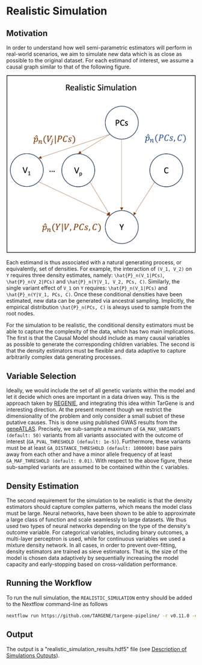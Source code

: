 # Realistic Simulation

## Motivation

In order to understand how well semi-parametric estimators will perform in real-world scenarios, we aim to simulate new data which is as close as possible to the original dataset. For each estimand of interest, we assume a causal graph similar to that of the following figure.

![Realistic Simulation](../assets/realistic_simulation.png)

Each estimand is thus associated with a natural generating process, or equivalently, set of densities. For example, the interaction of ``(V_1, V_2)`` on ``Y`` requires three density estimates, namely: ``\hat{P}_n(V_1|PCs)``, ``\hat{P}_n(V_2|PCs)`` and ``\hat{P}_n(Y|V_1, V_2, PCs, C)``. Similarly, the single variant effect of ``V_1`` on ``Y`` requires: ``\hat{P}_n(V_1|PCs)`` and ``\hat{P}_n(Y|V_1, PCs, C)``. Once these conditional densities have been estimated, new data can be generated via ancestral sampling. Implicitly, the empirical distribution ``\hat{P}_n(PCs, C)`` is always used to sample from the root nodes.

For the simulation to be realistic, the conditional density estimators must be able to capture the complexity of the data, which has two main implications. The first is that the Causal Model should include as many causal variables as possible to generate the corresponding children variables. The second is that the density estimators must be flexible and data adaptive to capture arbitrarily complex data generating processes.

## Variable Selection

Ideally, we would include the set of all genetic variants within the model and let it decide which ones are important in a data driven way. This is the approach taken by [REGENIE](https://rgcgithub.github.io/regenie/), and integrating this idea within TarGene is and interesting direction. At the present moment though we restrict the dimensionality of the problem and only consider a small subset of these putative causes. This is done using published GWAS results from the [geneATLAS](http://geneatlas.roslin.ed.ac.uk/). Precisely, we sub-sample a maximum of `GA_MAX_VARIANTS (default: 50)` variants from all variants associated with the outcome of interest (`GA_PVAL_THRESHOLD (default: 1e-5)`). Furthermore, these variants must be at least `GA_DISTANCE_THRESHOLD (default: 1000000)` base pairs away from each other and have a minor allele frequency of at least `GA_MAF_THRESHOLD (default: 0.01)`. With respect to the above figure, these sub-sampled variants are assumed to be contained within the ``C`` variables.

## Density Estimation

The second requirement for the simulation to be realistic is that the density estimators should capture complex patterns, which means the model class must be large. Neural networks, have been shown to be able to approximate a large class of function and scale seamlessly to large datasets. We thus used two types of neural networks depending on the type of the density's outcome variable. For categorical variables, including binary outcomes, a multi-layer perceptron is used, while for continuous variables we used a mixture density network. In all cases, in order to prevent over-fitting, density estimators are trained as sieve estimators. That is, the size of the model is chosen data adaptively by sequentially increasing the model capacity and early-stopping based on cross-validation performance.

## Running the Workflow

To run the null simulation, the `REALISTIC_SIMULATION` entry should be added to the Nextflow command-line as follows

```bash
nextflow run https://github.com/TARGENE/targene-pipeline/ -r v0.11.0 -entry REALISTIC_SIMULATION
```

## Output

The output is a "realistic\_simulation\_results.hdf5" file (see [Description of Simulations Outputs](@ref)).

